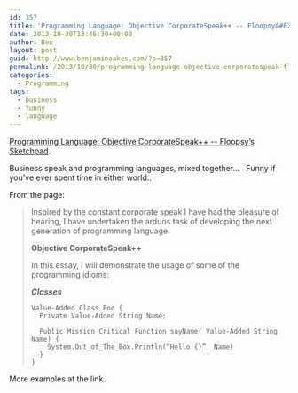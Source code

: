 ```yaml
---
id: 357
title: 'Programming Language: Objective CorporateSpeak++ -- Floopsy&#8217;s Sketchpad'
date: 2013-10-30T13:46:30+00:00
author: Ben
layout: post
guid: http://www.benjaminoakes.com/?p=357
permalink: /2013/10/30/programming-language-objective-corporatespeak-floopsys-sketchpad/
categories:
  - Programming
tags:
  - business
  - funny
  - language
---
```

[Programming Language: Objective CorporateSpeak++ -- Floopsy&#8217;s Sketchpad](http://www.floopsy.com/post/32660494624/programming-language-objective-corporatespeak).

Business speak and programming languages, mixed together...   Funny if you&#8217;ve ever spent time in either world..

From the page:

> Inspired by the constant corporate speak I have had the pleasure of hearing, I have undertaken the arduos task of developing the next generation of programming language:
> 
> **Objective CorporateSpeak++**
> 
> In this essay, I will demonstrate the usage of some of the programming idioms:
> 
> _**Classes**_
> 
>     Value-Added Class Foo {
>       Private Value-Added String Name;
>     
>       Public Mission Critical Function sayName( Value-Added String Name) {
>         System.Out_of_The_Box.Println(“Hello {}”, Name)
>       }
>     }

More examples at the link.